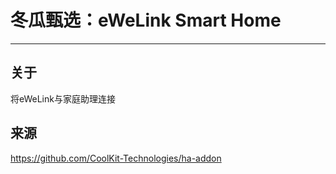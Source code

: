 ﻿# 冬瓜甄选：eWeLink Smart Home

---
## 关于

将eWeLink与家庭助理连接

## 来源

https://github.com/CoolKit-Technologies/ha-addon

